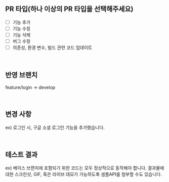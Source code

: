 ## PR 타입(하나 이상의 PR 타입을 선택해주세요)
- [ ] 기능 추가
- [ ] 기능 수정
- [ ] 기능 삭제
- [ ] 버그 수정
- [ ] 의존성, 환경 변수, 빌드 관련 코드 업데이트

<br>

## 반영 브랜치
feature/login -> develop

<br>

## 변경 사항
ex) 로그인 시, 구글 소셜 로그인 기능을 추가했습니다.

<br>

## 테스트 결과
ex) 베이스 브랜치에 포함되기 위한 코드는 모두 정상적으로 동작해야 합니다. 결과물에 대한 스크린샷, GIF, 혹은 라이브 데모가 가능하도록 샘플API를 첨부할 수도 있습니다.
